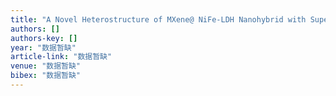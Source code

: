 ```yaml
---
title: "A Novel Heterostructure of MXene@ NiFe-LDH Nanohybrid with Superior Peroxidase-like Activity for Sensitive Colorimetric Detection of Glutathione"
authors: []
authors-key: []
year: "数据暂缺"
article-link: "数据暂缺"
venue: "数据暂缺"
bibex: "数据暂缺"
---
```

